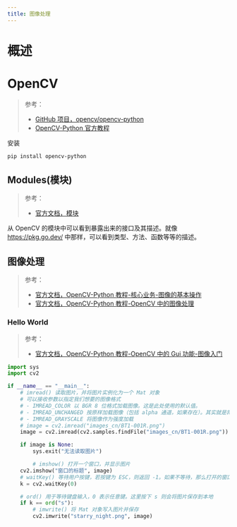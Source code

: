 ```yaml
---
title: 图像处理
---
```


# 概述

# OpenCV

> 参考：
> - [GitHub 项目，opencv/opencv-python](https://github.com/opencv/opencv-python)
> - [OpenCV-Python 官方教程](https://docs.opencv.org/4.x/d6/d00/tutorial_py_root.html)

安装

```bash
pip install opencv-python
```

## Modules(模块)

> 参考：
> - [官方文档，模块](https://docs.opencv.org/4.x/modules.html)

从 OpenCV 的模块中可以看到暴露出来的接口及其描述。就像 <https://pkg.go.dev/> 中那样，可以看到类型、方法、函数等等的描述。

## 图像处理

> 参考：
> - [官方文档，OpenCV-Python 教程-核心业务-图像的基本操作](https://docs.opencv.org/4.x/d3/df2/tutorial_py_basic_ops.html)
> - [官方文档，OpenCV-Python 教程-OpenCV 中的图像处理](https://docs.opencv.org/4.x/d2/d96/tutorial_py_table_of_contents_imgproc.html)

### Hello World

> 参考：
> - [官方文档，OpenCV-Python 教程-OpenCV 中的 Gui 功能-图像入门](https://docs.opencv.org/4.x/db/deb/tutorial_display_image.html)

```python
import sys
import cv2

if __name__ == "__main__":
    # imread() 读取图片，并将图片实例化为一个 Mat 对象
    # 可以接收参数以指定我们想要的图像格式
    # - IMREAD_COLOR 以 BGR 8 位格式加载图像。这是此处使用的默认值。
    # - IMREAD_UNCHANGED 按原样加载图像（包括 alpha 通道，如果存在）。其实就是将图片变为黑白的了
    # - IMREAD_GRAYSCALE 将图像作为强度加载
    # image = cv2.imread("images_cn/BT1-001R.png")
    image = cv2.imread(cv2.samples.findFile("images_cn/BT1-001R.png"))

    if image is None:
        sys.exit("无法读取图片")

        # imshow() 打开一个窗口，并显示图片
    cv2.imshow("窗口的标题", image)
    # waitKey() 等待用户按键，若按键为 ESC，则返回 -1。如果不等待，那么打开的窗口瞬间就会关闭
    k = cv2.waitKey(0)

    # ord() 用于等待键盘输入，0 表示任意键。这里按下 s 则会将图片保存到本地
    if k == ord("s"):
        # imwrite() 将 Mat 对象写入图片并保存
        cv2.imwrite("starry_night.png", image)
```
